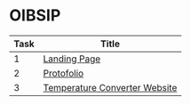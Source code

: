 # OIBSIP
|Task|Title|
|--|--|
|1|[Landing Page](https://github.com/mallikarjunaasantapur/OIBSIP/tree/main/L1%20TASK1)|
|2|[Protofolio]([./AI/6_BestFS_AI.py](https://github.com/mallikarjunaasantapur/OIBSIP/tree/main/L1%20TASK2/Protofolio)https://github.com/mallikarjunaasantapur/OIBSIP/tree/main/L1%20TASK2/Protofolio)|
|3|[Temperature Converter Website]([./AI/4_AO_star.py](https://github.com/mallikarjunaasantapur/OIBSIP/tree/main/L1%20TASK3)https://github.com/mallikarjunaasantapur/OIBSIP/tree/main/L1%20TASK3)|
